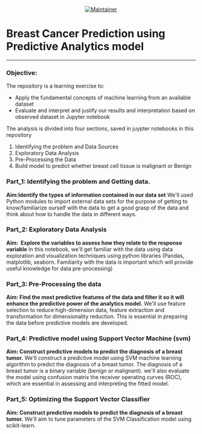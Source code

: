 <p align="center"> 
<a href="https://github.com/tarunsingh006">
  <img src="https://img.shields.io/static/v1?logo=github&label=maintainer&message=tarunsingh006&color=ff3300" alt="Maintainer"/>
</a> 
</p>

# Breast Cancer Prediction using Predictive Analytics model
---

### Objective:
The repository is a learning exercise to:
* Apply the fundamental concepts of machine learning from an available dataset
* Evaluate and interpret and justify our results and interpretation based on observed dataset in Jupyter notebook

The analysis is divided into four sections, saved in juypter notebooks in this repository
1. Identifying the problem  and Data Sources
2. Exploratory Data Analysis
3. Pre-Processing the Data
4. Build model to predict whether breast cell tissue is  malignant or Benign

### Part_1: Identifying the problem and Getting data.
**Aim:Identify the types of information contained in our data set**
We'll used Python modules to import external data sets for the purpose of getting to know/familiarize ourself with the data to get a good grasp of the data and think about how to handle the data in different ways. 

### Part_2: Exploratory Data Analysis
**Aim:  Explore the variables to assess how they relate to the response variable** 
In this notebook, we'll get familiar with the data using data exploration and visualization techniques using python libraries (Pandas, matplotlib, seaborn. Familiarity with the data is important which will provide useful knowledge for data pre-processing)

### Part_3: Pre-Processing the data
**Aim: Find the most predictive features of the data and filter it so it will enhance the predictive power of the analytics model.**
We'll use feature selection to reduce high-dimension data, feature extraction and transformation for dimensionality reduction. This is essential in preparing the data before predictive models are developed.

### Part_4: Predictive model using Support Vector Machine (svm)
**Aim: Construct predictive models to predict the diagnosis of a breast tumor.** 
We'll construct a predictive model using SVM machine learning algorithm to predict the diagnosis of a breast tumor. The diagnosis of a breast tumor is a binary variable (benign or malignant). we'll also evaluate the model using confusion matrix the receiver operating curves (ROC), which are essential in assessing and interpreting the fitted model.

### Part_5: Optimizing the  Support Vector Classifier
**Aim: Construct predictive models to predict the diagnosis of a breast tumor.** 
We'll aim to tune parameters of the SVM Classification model using scikit-learn.



